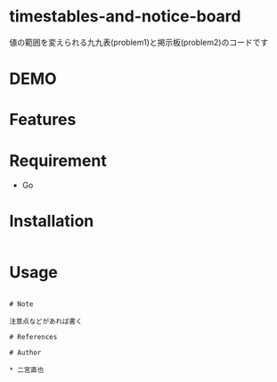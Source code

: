 # timestables-and-notice-board

値の範囲を変えられる九九表(problem1)と掲示板(problem2)のコードです
 
# DEMO
 

 
# Features
 
 
# Requirement
 
* Go
 
# Installation
 
 
```bash
```
 
# Usage
 
```
 
# Note
 
注意点などがあれば書く

# References
 
# Author
 
* 二宮直也
 
